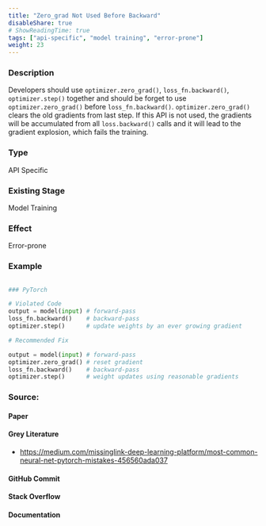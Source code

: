```yaml
---
title: "Zero_grad Not Used Before Backward"
disableShare: true
# ShowReadingTime: true
tags: ["api-specific", "model training", "error-prone"]
weight: 23
---
```


### Description

Developers should use `optimizer.zero_grad()`, `loss_fn.backward()`, `optimizer.step()` together and should be forget to use `optimizer.zero_grad()` before `loss_fn.backward()`. `optimizer.zero_grad()` clears the old gradients from last step. If this API is not used, the gradients will be accumulated from all `loss.backward()` calls and it will lead to the gradient explosion, which fails the training.

### Type

API Specific

### Existing Stage

Model Training

### Effect

Error-prone

### Example

```python

### PyTorch

# Violated Code
output = model(input) # forward-pass
loss_fn.backward()    # backward-pass
optimizer.step()      # update weights by an ever growing gradient 

# Recommended Fix

output = model(input) # forward-pass
optimizer.zero_grad() # reset gradient 
loss_fn.backward()    # backward-pass
optimizer.step()      # weight updates using reasonable gradients 

```

### Source:

#### Paper 

#### Grey Literature
- https://medium.com/missinglink-deep-learning-platform/most-common-neural-net-pytorch-mistakes-456560ada037

#### GitHub Commit

#### Stack Overflow

#### Documentation

